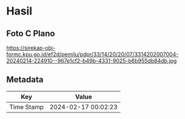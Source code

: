 # Hasil

## Foto C Plano

https://sirekap-obj-formc.kpu.go.id/ef2d/pemilu/pdpr/33/14/20/20/07/3314202007004-20240214-224910--967e1cf2-b49b-4331-9025-b6b955db84db.jpg


## Metadata

| Key        | Value               |
| ---------- | ------------------- |
| Time Stamp | 2024-02-17 00:02:23 |



